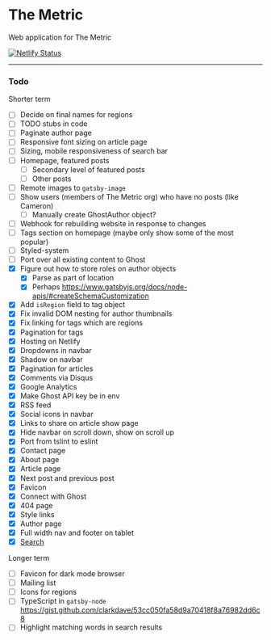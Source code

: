 # The Metric

Web application for The Metric

[![Netlify Status](https://api.netlify.com/api/v1/badges/8e48634c-3066-49a4-a099-b27251163d3f/deploy-status)](https://app.netlify.com/sites/metric/deploys)

---

### Todo

Shorter term

- [ ] Decide on final names for regions
- [ ] TODO stubs in code
- [ ] Paginate author page
- [ ] Responsive font sizing on article page
- [ ] Sizing, mobile responsiveness of search bar
- [ ] Homepage, featured posts
  - [ ] Secondary level of featured posts
  - [ ] Other posts
- [ ] Remote images to `gatsby-image`
- [ ] Show users (members of The Metric org) who have no posts (like Cameron)
  - [ ] Manually create GhostAuthor object?
- [ ] Webhook for rebuilding website in response to changes
- [ ] Tags section on homepage (maybe only show some of the most popular)
- [ ] Styled-system
- [ ] Port over all existing content to Ghost
- [x] Figure out how to store roles on author objects
  - [x] Parse as part of location
  - [x] Perhaps https://www.gatsbyjs.org/docs/node-apis/#createSchemaCustomization
- [x] Add `isRegion` field to tag object
- [x] Fix invalid DOM nesting for author thumbnails
- [x] Fix linking for tags which are regions
- [x] Pagination for tags
- [x] Hosting on Netlify
- [x] Dropdowns in navbar
- [x] Shadow on navbar
- [x] Pagination for articles
- [x] Comments via Disqus
- [x] Google Analytics
- [x] Make Ghost API key be in env
- [x] RSS feed
- [x] Social icons in navbar
- [x] Links to share on article show page
- [x] Hide navbar on scroll down, show on scroll up
- [x] Port from tslint to eslint
- [x] Contact page
- [x] About page
- [x] Article page
- [x] Next post and previous post
- [x] Favicon
- [x] Connect with Ghost
- [x] 404 page
- [x] Style links
- [x] Author page
- [x] Full width nav and footer on tablet
- [x] [Search](https://www.gatsbyjs.org/packages/gatsby-plugin-flexsearch/)

Longer term

- [ ] Favicon for dark mode browser
- [ ] Mailing list
- [ ] Icons for regions
- [ ] TypeScript in `gatsby-node` https://gist.github.com/clarkdave/53cc050fa58d9a70418f8a76982dd6c8
- [ ] Highlight matching words in search results
